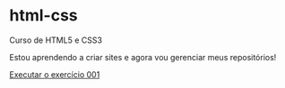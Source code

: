 # html-css
 Curso de HTML5 e CSS3

Estou aprendendo a criar sites e agora vou gerenciar meus repositórios!

<a href="https://anabeatrizmigueis.github.io/html-css/exercicios/ex001/">Executar o exercício 001</a>